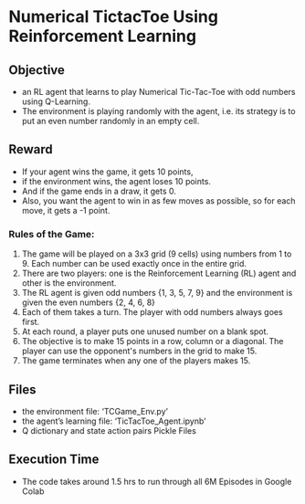 # Numerical TictacToe Using Reinforcement Learning

## Objective
- an RL agent that learns to play Numerical Tic-Tac-Toe with odd numbers using Q-Learning.
- The environment is playing randomly with the agent, i.e. its strategy is to put an even number randomly in an empty cell. 

## Reward
- If your agent wins the game, it gets 10 points, 
- if the environment wins, the agent loses 10 points. 
- And if the game ends in a draw, it gets 0. 
- Also, you want the agent to win in as few moves as possible, so for each move, it gets a -1 point.

### Rules of the Game:
1. The game will be played on a 3x3 grid (9 cells) using numbers from 1 to 9. Each number can be used exactly once in the entire grid.
2. There are two players: one is the Reinforcement Learning (RL) agent and other is the environment.
3. The RL agent is given odd numbers {1, 3, 5, 7, 9} and the environment is given the even numbers {2, 4, 6, 8}
4. Each of them takes a turn. The player with odd numbers always goes first.
5. At each round, a player puts one unused number on a blank spot.
6. The objective is to make 15 points in a row, column or a diagonal. The player can use the opponent's numbers in the grid to make 15.
7. The game terminates when any one of the players makes 15.

## Files
- the environment file: ‘TCGame_Env.py’
- the agent’s learning file: ‘TicTacToe_Agent.ipynb’
- Q dictionary and state action pairs Pickle Files 

## Execution Time
- The code takes around 1.5 hrs to run through all 6M Episodes in Google Colab
